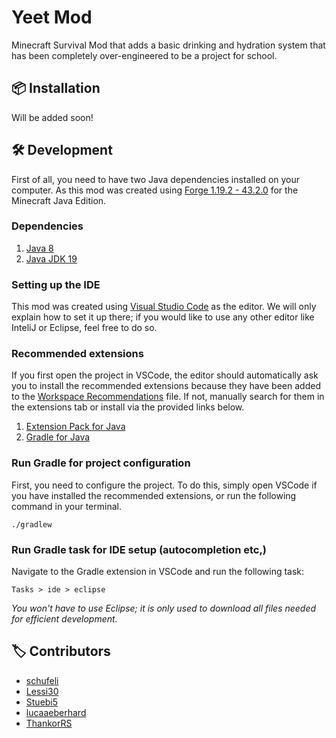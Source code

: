# Yeet Mod

Minecraft Survival Mod that adds a basic drinking and hydration system that has been completely over-engineered to be a project for school.

## :package: Installation

Will be added soon!

## :hammer_and_wrench: Development

First of all, you need to have two Java dependencies installed on your computer. As this mod was created using [Forge 1.19.2 - 43.2.0](https://files.minecraftforge.net/net/minecraftforge/forge/) for the Minecraft Java Edition.

### Dependencies

1. [Java 8](https://www.java.com/download/ie_manual.jsp)
2. [Java JDK 19](https://www.oracle.com/java/technologies/downloads/)

### Setting up the IDE

This mod was created using [Visual Studio Code](https://code.visualstudio.com/) as the editor. We will only explain how to set it up there; if you would like to use any other editor like InteliJ or Eclipse, feel free to do so.

### Recommended extensions

If you first open the project in VSCode, the editor should automatically ask you to install the recommended extensions because they have been added to the [Workspace Recommendations](./.vscode/extensions.json) file. If not, manually search for them in the extensions tab or install via the provided links below.

1. [Extension Pack for Java](https://marketplace.visualstudio.com/items?itemName=vscjava.vscode-java-pack)
2. [Gradle for Java](https://marketplace.visualstudio.com/items?itemName=vscjava.vscode-gradle)

### Run Gradle for project configuration

First, you need to configure the project. To do this, simply open VSCode if you have installed the recommended extensions, or run the following command in your terminal.

```
./gradlew
```

### Run Gradle task for IDE setup (autocompletion etc,)

Navigate to the Gradle extension in VSCode and run the following task:

```
Tasks > ide > eclipse
```

*You won't have to use Eclipse; it is only used to download all files needed for efficient development.*

## :label: Contributors

- [schufeli](https://github.com/schufeli)
- [Lessi30](https://github.com/Lessi30)
- [Stuebi5](https://github.com/Stuebi5)
- [lucaaeberhard](https://github.com/lucaaeberhard)
- [ThankorRS](https://github.com/ThankorRS)

